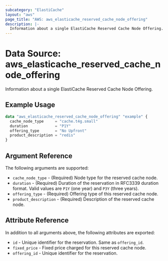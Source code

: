 ```yaml
---
subcategory: "ElastiCache"
layout: "aws"
page_title: "AWS: aws_elasticache_reserved_cache_node_offering"
description: |-
  Information about a single ElastiCache Reserved Cache Node Offering.
---
```


# Data Source: aws_elasticache_reserved_cache_node_offering

Information about a single ElastiCache Reserved Cache Node Offering.

## Example Usage

```terraform
data "aws_elasticache_reserved_cache_node_offering" "example" {
  cache_node_type     = "cache.t4g.small"
  duration            = "P1Y"
  offering_type       = "No Upfront"
  product_description = "redis"
}
```

## Argument Reference

The following arguments are supported:

* `cache_node_type` - (Required) Node type for the reserved cache node.
* `duration` - (Required) Duration of the reservation in RFC3339 duration format.
  Valid values are `P1Y` (one year) and `P3Y` (three years).
* `offering_type` - (Required) Offering type of this reserved cache node.
* `product_description` - (Required) Description of the reserved cache node.

## Attribute Reference

In addition to all arguments above, the following attributes are exported:

* `id` - Unique identifier for the reservation. Same as `offering_id`.
* `fixed_price` - Fixed price charged for this reserved cache node.
* `offering_id` - Unique identifier for the reservation.
